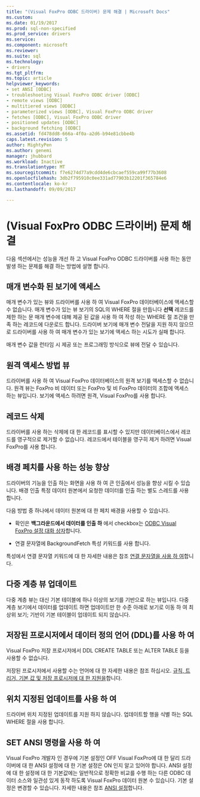 ```yaml
---
title: "(Visual FoxPro ODBC 드라이버) 문제 해결 | Microsoft Docs"
ms.custom: 
ms.date: 01/19/2017
ms.prod: sql-non-specified
ms.prod_service: drivers
ms.service: 
ms.component: microsoft
ms.reviewer: 
ms.suite: sql
ms.technology:
- drivers
ms.tgt_pltfrm: 
ms.topic: article
helpviewer_keywords:
- set ANSI [ODBC]
- troubleshooting Visual FoxPro ODBC driver [ODBC]
- remote views [ODBC]
- multitiered views [ODBC]
- parameterized views [ODBC], Visual FoxPro ODBC driver
- fetches [ODBC], Visual FoxPro ODBC driver
- positioned updates [ODBC]
- background fetching [ODBC]
ms.assetid: fd478dd8-666a-4f0a-a2d6-b94e81cbbe4b
caps.latest.revision: 5
author: MightyPen
ms.author: genemi
manager: jhubbard
ms.workload: Inactive
ms.translationtype: MT
ms.sourcegitcommit: f7e6274d77a9cdd4de6cbcaef559ca99f77b3608
ms.openlocfilehash: 3db2f795910c0ee331ad77903b12201f365784e6
ms.contentlocale: ko-kr
ms.lasthandoff: 09/09/2017

---
```

# <a name="troubleshooting-visual-foxpro-odbc-driver"></a>(Visual FoxPro ODBC 드라이버) 문제 해결
다음 섹션에서는 성능을 개선 하 고 Visual FoxPro ODBC 드라이버를 사용 하는 동안 발생 하는 문제를 해결 하는 방법에 설명 합니다.  
  
## <a name="accessing-parameterized-views"></a>매개 변수화 된 보기에 액세스  
 매개 변수가 있는 뷰와 드라이버를 사용 하 여 Visual FoxPro 데이터베이스에 액세스할 수 없습니다. 매개 변수가 있는 뷰 보기의 SQL의 WHERE 절을 만듭니다 **선택** 레코드를 제한 하는 문 매개 변수에 대해 제공 된 값을 사용 하 여 작성 하는 WHERE 절 조건을 만족 하는 레코드에 다운로드 합니다. 드라이버 보기에 매개 변수 전달을 지원 하지 않으므로 드라이버를 사용 하 여 매개 변수가 있는 보기에 액세스 하는 시도가 실패 합니다.  
  
 매개 변수 값을 런타임 시 제공 또는 프로그래밍 방식으로 뷰에 전달 수 있습니다.  
  
## <a name="accessing-remote-views"></a>원격 액세스 방법 뷰  
 드라이버를 사용 하 여 Visual FoxPro 데이터베이스의 원격 보기를 액세스할 수 없습니다. 원격 뷰는 FoxPro 비 데이터 또는 FoxPro 및 비 FoxPro 데이터의 조합에 액세스 하는 뷰입니다. 보기에 액세스 하려면 원격, Visual FoxPro를 사용 합니다.  
  
## <a name="deleting-records"></a>레코드 삭제  
 드라이버를 사용 하는 삭제에 대 한 레코드를 표시할 수 있지만 데이터베이스에서 레코드를 영구적으로 제거할 수 없습니다. 레코드에서 테이블을 영구히 제거 하려면 Visual FoxPro를 사용 합니다.  
  
## <a name="increasing-performance-using-background-fetching"></a>배경 페치를 사용 하는 성능 향상  
 드라이버의 기능을 인출 하는 화면을 사용 하 여 큰 인출에서 성능을 향상 시킬 수 있습니다. 배경 인출 특정 데이터 원본에서 요청한 데이터를 인출 하는 별도 스레드를 사용 합니다.  
  
 다음 방법 중 하나에서 데이터 원본에 대 한 페치 배경을 사용할 수 있습니다.  
  
-   확인은 **백그라운드에서 데이터를 인출 하** 에서 checkbox는 [ODBC Visual FoxPro 설정 대화 상자](../../odbc/microsoft/odbc-visual-foxpro-setup-dialog-box.md)합니다.  
  
-   연결 문자열에 BackgroundFetch 특성 키워드를 사용 합니다.  
  
 특성에서 연결 문자열 키워드에 대 한 자세한 내용은 참조 [연결 문자열을 사용 하 여](../../odbc/microsoft/using-connection-strings.md)합니다.  
  
## <a name="updating-multitiered-views"></a>다중 계층 뷰 업데이트  
 다중 계층 뷰는 대신 기본 테이블에 하나 이상의 보기를 기반으로 하는 뷰입니다. 다중 계층 보기에서 데이터를 업데이트 하면 업데이트만 한 수준 아래로 보기로 이동 하 여 최상위 보기; 기반이 기본 테이블이 업데이트 되지 않습니다.  
  
## <a name="using-data-definition-language-ddl-in-stored-procedures"></a>저장된 프로시저에서 데이터 정의 언어 (DDL)를 사용 하 여  
 Visual FoxPro 저장 프로시저에서 DDL CREATE TABLE 또는 ALTER TABLE 등을 사용할 수 없습니다.  
  
 저장된 프로시저에서 사용할 수는 언어에 대 한 자세한 내용은 참조 하십시오. [규칙, 트리거, 기본 값 및 저장 프로시저에 대 한 지원을](../../odbc/microsoft/support-rules-triggers-defaults-stored-procedures-visual-foxpro-odbc-driver.md)합니다.  
  
## <a name="using-positioned-updates"></a>위치 지정된 업데이트를 사용 하 여  
 드라이버 위치 지정된 업데이트를 지원 하지 않습니다. 업데이트할 행을 식별 하는 SQL WHERE 절을 사용 합니다.  
  
## <a name="using-the-set-ansi-command"></a>SET ANSI 명령을 사용 하 여  
 Visual FoxPro 개발자 인 경우에 기본 설정인 OFF Visual FoxPro에 대 한 달리 드라이버에 대 한 ANSI 설정에 대 한 기본 설정은 ON 인지 알고 있어야 합니다. ANSI 설정에 대 한 설정에 대 한 기본값에는 일반적으로 정확한 비교를 수행 하는 다른 ODBC 데이터 소스와 일관성 있게 동작 하도록 Visual FoxPro 데이터 원본 수 있습니다. 기본 설정은 변경할 수 있습니다. 자세한 내용은 참조 [ANSI 설정](../../odbc/microsoft/set-ansi-command.md)합니다.

